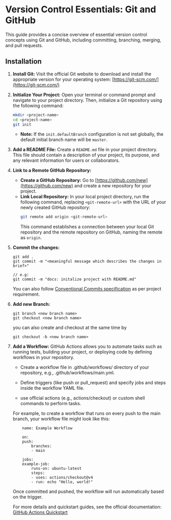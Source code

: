 # Version Control Essentials: Git and GitHub

This guide provides a concise overview of essential version control concepts using Git and GitHub, including committing, branching, merging, and pull requests.

## Installation

1.  **Install Git:**
    Visit the official Git website to download and install the appropriate version for your operating system: [https://git-scm.com/](https://git-scm.com/)

2.  **Initialize Your Project:**
    Open your terminal or command prompt and navigate to your project directory. Then, initialize a Git repository using the following command:
    ```bash
    mkdir <project-name>
    cd <project-name>
    git init
    ```
    * **Note:** If the `init.defaultBranch` configuration is not set globally, the default initial branch name will be `master`.

3.  **Add a README File:**
    Create a `README.md` file in your project directory. This file should contain a description of your project, its purpose, and any relevant information for users or collaborators.

4.  **Link to a Remote GitHub Repository:**
    * **Create a GitHub Repository:** Go to [https://github.com/new](https://github.com/new) and create a new repository for your project.
    * **Link Local Repository:** In your local project directory, run the following command, replacing `<git-remote-url>` with the URL of your newly created GitHub repository:
        ```bash
        git remote add origin <git-remote-url>
        ```
        This command establishes a connection between your local Git repository and the remote repository on GitHub, naming the remote as `origin`.

5.  **Commit the changes:**
    ```
    git add .
    git commit -m "<meaningful message which describes the changes in brief>"
    
    // e.g:
    git commit -m "docs: initalize project with README.md"       
    ```
    You can also follow [Conventional Commits specification](https://www.conventionalcommits.org/en/v1.0.0/#summary) as per project requirement.

6.  **Add new Branch:**
    ```
    git branch <new branch name>
    git checkout <new branch name>
    ```

    you can also create and checkout at the same time by
    ```
    git checkout -b <new branch name>
    ```

6.  **Add a Workflow:**
    GitHub Actions allows you to automate tasks such as running tests, building your project, or deploying code by defining workflows in your repository.

    * Create a workflow file in .github/workflows/ directory of your repository, e.g., .github/workflows/main.yml.

    * Define triggers (like push or pull_request) and specify jobs and steps inside the workflow YAML file.

    * use official actions (e.g., actions/checkout) or custom shell commands to perform tasks.

    For example, to create a workflow that runs on every push to the main branch, your workflow file might look like this:
    ```
        name: Example Workflow

        on:
        push:
            branches:
            - main

        jobs:
        example-job:
            runs-on: ubuntu-latest
            steps:
            - uses: actions/checkout@v4
            - run: echo "Hello, world!"

    ```

    Once committed and pushed, the workflow will run automatically based on the trigger.

    For more details and quickstart guides, see the official documentation: [GitHub Actions Quickstart](https://docs.github.com/en/actions/writing-workflows/quickstart)




